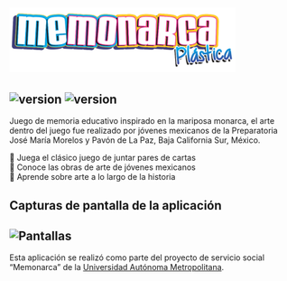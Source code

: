 ![Logo](https://github.com/albertonr7/Memonarca/blob/533fd70e951858de953d52cfa6811988f983fce8/Dise%C3%B1os/logo.png)
---
![version](https://img.shields.io/badge/Version-1.0-green) ![version](https://badgen.net/badge/icon/googleplay?icon=googleplay&label)
---
Juego de memoria educativo inspirado en la mariposa monarca, el arte dentro del juego fue realizado por jóvenes mexicanos de la Preparatoria José María Morelos y Pavón de La Paz, Baja California Sur, México.

:butterfly: Juega el clásico juego de juntar pares de cartas \
:butterfly: Conoce las obras de arte de jóvenes mexicanos \
:butterfly: Aprende sobre arte a lo largo de la historia 

## Capturas de pantalla de la aplicación

![Pantallas](https://github.com/albertonr7/Memonarca/blob/ba0e9e16995584976ce04db4d686fe6915acab0f/Dise%C3%B1os/capturas.png)
--

Esta aplicación se realizó como parte del proyecto de servicio social “Memonarca” de la [Universidad Autónoma Metropolitana](https://www.uam.mx).
